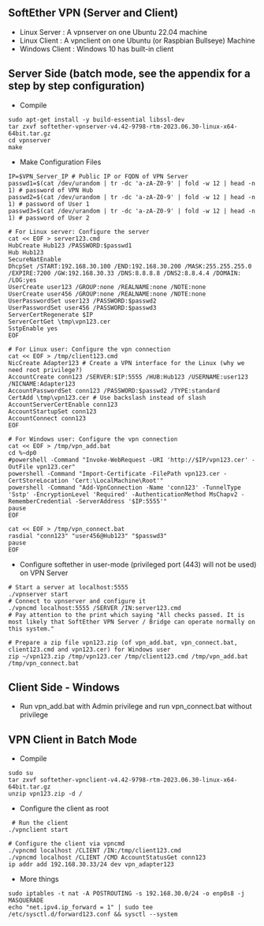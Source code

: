 ## SoftEther VPN (Server and Client)
* Linux Server   : A vpnserver on one Ubuntu 22.04 machine 
* Linux Client   : A vpnclient on one Ubuntu (or Raspbian Bullseye) Machine 
* Windows Client : Windows 10 has built-in client
## Server Side (batch mode, see the appendix for a step by step configuration)
* Compile
```
sudo apt-get install -y build-essential libssl-dev
tar zxvf softether-vpnserver-v4.42-9798-rtm-2023.06.30-linux-x64-64bit.tar.gz
cd vpnserver 
make 
```
* Make Configuration Files
```
IP=$VPN_Server_IP # Public IP or FQDN of VPN Server 
passwd1=$(cat /dev/urandom | tr -dc 'a-zA-Z0-9' | fold -w 12 | head -n 1) # password of VPN Hub
passwd2=$(cat /dev/urandom | tr -dc 'a-zA-Z0-9' | fold -w 12 | head -n 1) # password of User 1
passwd3=$(cat /dev/urandom | tr -dc 'a-zA-Z0-9' | fold -w 12 | head -n 1) # password of User 2

# For Linux server: Configure the server 
cat << EOF > server123.cmd
HubCreate Hub123 /PASSWORD:$passwd1
Hub Hub123
SecureNatEnable
DhcpSet /START:192.168.30.100 /END:192.168.30.200 /MASK:255.255.255.0 /EXPIRE:7200 /GW:192.168.30.33 /DNS:8.8.8.8 /DNS2:8.8.4.4 /DOMAIN: /LOG:yes 
UserCreate user123 /GROUP:none /REALNAME:none /NOTE:none
UserCreate user456 /GROUP:none /REALNAME:none /NOTE:none
UserPasswordSet user123 /PASSWORD:$passwd2
UserPasswordSet user456 /PASSWORD:$passwd3
ServerCertRegenerate $IP
ServerCertGet \tmp\vpn123.cer
SstpEnable yes
EOF

# For Linux user: Configure the vpn connection
cat << EOF > /tmp/client123.cmd
NicCreate Adapter123 # Create a VPN interface for the Linux (why we need root privilege?)
AccountCreate conn123 /SERVER:$IP:5555 /HUB:Hub123 /USERNAME:user123 /NICNAME:Adapter123
AccountPasswordSet conn123 /PASSWORD:$passwd2 /TYPE:standard 
CertAdd \tmp\vpn123.cer # Use backslash instead of slash
AccountServerCertEnable conn123 
AccountStartupSet conn123
AccountConnect conn123
EOF

# For Windows user: Configure the vpn connection
cat << EOF > /tmp/vpn_add.bat
cd %~dp0
#powershell -Command "Invoke-WebRequest -URI 'http://$IP/vpn123.cer' -OutFile vpn123.cer"
powershell -Command "Import-Certificate -FilePath vpn123.cer -CertStoreLocation 'Cert:\LocalMachine\Root'"
powershell -Command "Add-VpnConnection -Name 'conn123' -TunnelType 'Sstp' -EncryptionLevel 'Required' -AuthenticationMethod MsChapv2 -RememberCredential -ServerAddress '$IP:5555'"
pause
EOF

cat << EOF > /tmp/vpn_connect.bat
rasdial "conn123" "user456@Hub123" "$passwd3" 
pause
EOF
```
* Configure softether in user-mode (privileged port (443) will not be used) on VPN Server
```
# Start a server at localhost:5555 
./vpnserver start
# Connect to vpnserver and configure it
./vpncmd localhost:5555 /SERVER /IN:server123.cmd
# Pay attention to the print which saying "All checks passed. It is most likely that SoftEther VPN Server / Bridge can operate normally on this system."

# Prepare a zip file vpn123.zip (of vpn_add.bat, vpn_connect.bat, client123.cmd and vpn123.cer) for Windows user
zip ~/vpn123.zip /tmp/vpn123.cer /tmp/client123.cmd /tmp/vpn_add.bat /tmp/vpn_connect.bat
```
## Client Side - Windows
* Run vpn_add.bat with Admin privilege and run vpn_connect.bat without privilege
## VPN Client in Batch Mode
* Compile
```
sudo su
tar zxvf softether-vpnclient-v4.42-9798-rtm-2023.06.30-linux-x64-64bit.tar.gz
unzip vpn123.zip -d /
```
* Configure the client as root
```
 # Run the client 
./vpnclient start

# Configure the client via vpncmd
./vpncmd localhost /CLIENT /IN:/tmp/client123.cmd
./vpncmd localhost /CLIENT /CMD AccountStatusGet conn123
ip addr add 192.168.30.33/24 dev vpn_adapter123
```
* More things
``` 
sudo iptables -t nat -A POSTROUTING -s 192.168.30.0/24 -o enp0s8 -j MASQUERADE 
echo "net.ipv4.ip_forward = 1" | sudo tee /etc/sysctl.d/forward123.conf && sysctl --system
```   